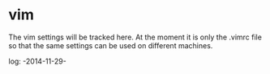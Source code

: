 vim
===

The vim settings will be tracked here.
At the moment it is only the .vimrc file so that the same settings can be used on different machines.

log:
-2014-11-29-
